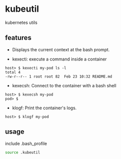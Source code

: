 # kubeutil
kubernetes utils 

## features

- Displays the current context at the bash prompt.

- kexecti: execute a command inside a container

```
host> $ kexecti my-pod ls -l
total 4
-rw-r--r-- 1 root root 82  Feb 23 10:32 README.md
```

- kexecsh: Connect to the container with a bash shell

```
host> $ kexecsh my-pod
pod> $ 
```

- klogf: Print the container's logs.
```
host> $ klogf my-pod
```


## usage
include .bash_profile

```bash
source .kubeutil
```
